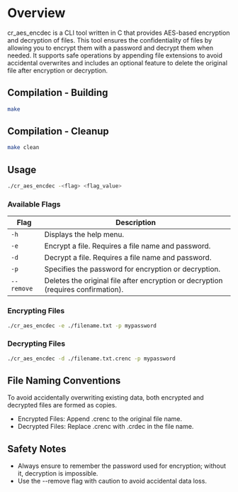 # Overview
cr_aes_encdec is a CLI tool written in C that provides AES-based encryption and decryption of files. This tool ensures the confidentiality of files by allowing you to encrypt them with a password and decrypt them when needed. It supports safe operations by appending file extensions to avoid accidental overwrites and includes an optional feature to delete the original file after encryption or decryption.

## Compilation - Building
```bash
make
```
## Compilation - Cleanup
```bash
make clean
```

## Usage
```bash
./cr_aes_encdec -<flag> <flag_value> 
```
### Available Flags
| Flag       | Description                                                                 |
|------------|-----------------------------------------------------------------------------|
| `-h`       | Displays the help menu.                                                    |
| `-e`       | Encrypt a file. Requires a file name and password.                         |
| `-d`       | Decrypt a file. Requires a file name and password.                         |
| `-p`       | Specifies the password for encryption or decryption.                       |
| `--remove` | Deletes the original file after encryption or decryption (requires confirmation). |

### Encrypting Files
```bash
./cr_aes_encdec -e ./filename.txt -p mypassword
```
### Decrypting Files
```bash
./cr_aes_encdec -d ./filename.txt.crenc -p mypassword
```

## File Naming Conventions
To avoid accidentally overwriting existing data, both encrypted and decrypted files are formed as copies.
- Encrypted Files: Append .crenc to the original file name.
- Decrypted Files: Replace .crenc with .crdec in the file name.

## Safety Notes
- Always ensure to remember the password used for encryption; without it, decryption is impossible.
- Use the --remove flag with caution to avoid accidental data loss.
